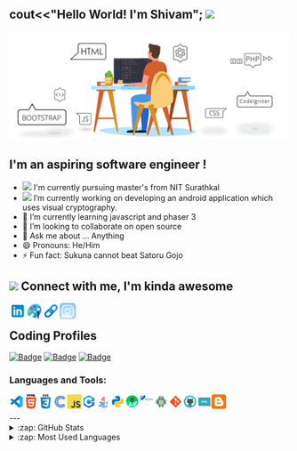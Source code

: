<h2> cout<<"Hello World! I'm Shivam"; <img src="https://media.giphy.com/media/mGcNjsfWAjY5AEZNw6/giphy.gif" width="50"></h2>

 <img alt="GIF" src="https://github.com/fzd370/fzd370/blob/main/3.gif"/>


## I'm an aspiring software engineer !
- <img src="https://media.giphy.com/media/fYSnHlufseco8Fh93Z/giphy.gif" width="30"> I'm currently pursuing master's from NIT Surathkal
- <img src="https://media.giphy.com/media/WUlplcMpOCEmTGBtBW/giphy.gif" width="30"> I’m currently working on developing an android application which uses visual cryptography.
- 🌱 I’m currently learning javascript and phaser 3
- 👯 I’m looking to collaborate on open source
- 💬 Ask me about ... Anything
- 😄 Pronouns: He/Him
- ⚡ Fun fact: Sukuna cannot beat Satoru Gojo


### <h2><img src="https://media.giphy.com/media/LnQjpWaON8nhr21vNW/giphy.gif" width="60"> Connect with me, I'm kinda awesome</h2>
[<img align="left" alt="kindaichi | LinkedIn" width="30px" src="https://github.com/fzd370/fzd370/blob/main/linkedin.png" />][linkedin]
[<img align="left" alt="kindaichi | LinkedIn" width="30px" src="https://github.com/fzd370/fzd370/blob/main/paint.png" />][artportfolio]
[<img align="left" alt="kindaichi | LinkedIn" width="30px" src="https://github.com/fzd370/fzd370/blob/main/link.png" />][blog]
[<img align="left" alt="kindaichi | LinkedIn" width="30px" src="https://github.com/fzd370/fzd370/blob/main/instagram.png" />][instagram]

<br />

### <h2>Coding Profiles</h2>
[![Badge](https://cp-logo.vercel.app/codeforces/ssk2)][codeforces]     [![Badge](https://cp-logo.vercel.app/codechef/fzd314)][codechef]
[![Badge](https://cp-logo.vercel.app/leetcode/Kindaichi)][leetcode]



### Languages and Tools:

[<img align="left" alt="Visual Studio Code" width="26px" src="https://github.com/fzd370/fzd370/blob/main/visual.png" />][linkedin]
[<img align="left" alt="HTML5" width="26px" src="https://raw.githubusercontent.com/github/explore/80688e429a7d4ef2fca1e82350fe8e3517d3494d/topics/html/html.png" />][linkedin]
[<img align="left" alt="CSS3" width="26px" src="https://raw.githubusercontent.com/github/explore/80688e429a7d4ef2fca1e82350fe8e3517d3494d/topics/css/css.png" />][linkedin]
[<img align="left" alt="C" width="26px" src="https://github.com/fzd370/fzd370/blob/main/c.png" />][linkedin]
[<img align="left" alt="JavaScript" width="26px" src="https://raw.githubusercontent.com/github/explore/80688e429a7d4ef2fca1e82350fe8e3517d3494d/topics/javascript/javascript.png" />][linkedin]
[<img align="left" alt="C++" width="26px" src="https://github.com/fzd370/fzd370/blob/main/c%2B%2B.png" />][linkedin]
[<img align="left" alt="Java" width="26px" src="https://github.com/fzd370/fzd370/blob/main/java.gif" />][linkedin]
[<img align="left" alt="python" width="26px" src="https://github.com/fzd370/fzd370/blob/main/python.gif" />][linkedin]
[<img align="left" alt="Android_Studio" width="26px" src="https://github.com/fzd370/fzd370/blob/main/studio.png" />][linkedin]
[<img align="left" alt="SQLite" width="26px" src="https://github.com/fzd370/fzd370/blob/main/sqlite.png" />][linkedin]
[<img align="left" alt="Android" width="26px" src="https://github.com/fzd370/fzd370/blob/main/android.png" />][linkedin]
[<img align="left" alt="Git" width="26px" src="https://github.com/fzd370/fzd370/blob/main/git.png" />][linkedin]
[<img align="left" alt="GitHub" width="26px" src="https://github.com/fzd370/fzd370/blob/main/github.gif" />][linkedin]
[<img align="left" alt="XML" width="26px" src="https://github.com/fzd370/fzd370/blob/main/xml.png" />][linkedin]
[<img align="left" alt="Blogger" width="26px" src="https://github.com/fzd370/fzd370/blob/main/blogger.png" />][linkedin]


<br />
<br />
---

<details>
  <summary>:zap: GitHub Stats</summary>

  <img align="left" alt="Shivam's GitHub Stats" src="https://github-readme-stats.vercel.app/api?username=fzd370&show_icons=true&hide_border=true" />

</details>

<details>
  <summary>:zap: Most Used Languages</summary>

<img align="left" alt="Shivam's GitHub Top Languages" src="https://github-readme-stats.vercel.app/api/top-langs/?username=fzd370" />

</details>


[artportfolio]: https://shyomsketches.blogspot.com/
[instagram]: https://www.instagram.com/kindaichi_k/
[linkedin]: https://linkedin.com/in/ssk2
[blog]: https://orendainyou.blogspot.com/2022/09/venkat-panchapakesan-memorial.html
[codeforces]: https://codeforces.com/profile/ssk2
[codechef]: https://www.codechef.com/users/fzd314
[leetcode]: https://leetcode.com/Kindaichi/
